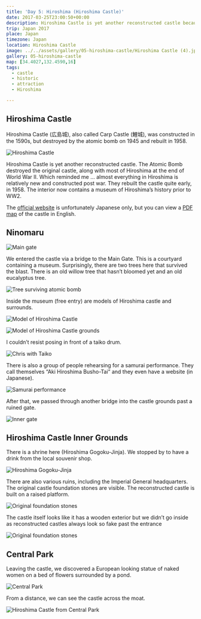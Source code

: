 ```yaml
---
title: 'Day 5: Hiroshima (Hiroshima Castle)'
date: 2017-03-25T23:00:50+00:00
description: Hiroshima Castle is yet another reconstructed castle because the original was destroyed along with most of Hiroshima by the Atomic Bomb.
trip: Japan 2017
place: Japan
timezone: Japan
location: Hiroshima Castle
image: ../../assets/gallery/05-hiroshima-castle/Hiroshima Castle (4).jpeg
gallery: 05-hiroshima-castle
map: [34.4027,132.4590,16]
tags:
  - castle
  - historic
  - attraction
  - Hiroshima

---
```

## Hiroshima Castle

Hiroshima Castle (広島城), also called Carp Castle (鯉城), was constructed in the 1590s, but destroyed by the atomic bomb on 1945 and rebuilt in 1958.

![Hiroshima Castle](../../assets/gallery/05-hiroshima-castle/Chris,_Hiroshima_Castle.jpeg)

Hiroshima Castle is yet another reconstructed castle. The Atomic Bomb destroyed the original castle, along with most of Hiroshima at the end of World War II. Which reminded me … almost everything in Hiroshima is relatively new and constructed post war. They rebuilt the castle quite early, in 1958. The interior now contains a museum of Hiroshima’s history prior to WW2.

The [official website](http://www.rijo-castle.jp/) is unfortunately Japanese only, but you can view a [PDF map](http://www.rijo-castle.jp/RIJO_HP/contents/09_alacarte/pdf/map_en.pdf) of the castle in English.

## Ninomaru

![Main gate](../../assets/gallery/05-hiroshima-castle/Main_gate.jpeg)

We entered the castle via a bridge to the Main Gate. This is a courtyard containing a museum. Surprisingly, there are two trees here that survived the blast. There is an old willow tree that hasn’t bloomed yet and an old eucalyptus tree.

![Tree surviving atomic bomb](../../assets/gallery/05-hiroshima-castle/Tree_surviving_atomic_bomb_blast_1.jpeg)

Inside the museum (free entry) are models of Hiroshima castle and surrounds.

![Model of Hiroshima Castle](../../assets/gallery/05-hiroshima-castle/Model.jpeg)

![Model of Hiroshima Castle grounds](../../assets/gallery/05-hiroshima-castle/Model_3.jpeg)

I couldn’t resist posing in front of a taiko drum.

![Chris with Taiko](../../assets/gallery/05-hiroshima-castle/Chris,_Taiko.jpeg)

There is also a group of people rehearsing for a samurai performance. They call themselves “Aki Hiroshima Busho-Tai” and they even have a website (in Japanese).

![Samurai performance](../../assets/gallery/05-hiroshima-castle/Samurai_performance_2.jpeg)

After that, we passed through another bridge into the castle grounds past a ruined gate.

![Inner gate](../../assets/gallery/05-hiroshima-castle/Chris,_Tree_surviving_atomic_bomb_blast.jpeg)

## Hiroshima Castle Inner Grounds

There is a shrine here (Hiroshima Gogoku-Jinja). We stopped by to have a drink from the local souvenir shop.

![Hiroshima Gogoku-Jinja](../../assets/gallery/05-hiroshima-castle/Hiroshima_Gokoku_jinja_shrine.jpeg)

There are also various ruins, including the Imperial General headquarters. The original castle foundation stones are visible. The reconstructed castle is built on a raised platform.

![Original foundation stones](../../assets/gallery/05-hiroshima-castle/Original_castle_tower_foundation_stones.jpeg)

The castle itself looks like it has a wooden exterior but we didn’t go inside as reconstructed castles always look so fake past the entrance

![Original foundation stones](../../assets/gallery/05-hiroshima-castle/Original_foundation_stones.jpeg)

## Central Park

Leaving the castle, we discovered a European looking statue of naked women on a bed of flowers surrounded by a pond.

![Central Park](../../assets/gallery/05-hiroshima-castle/Chris,_Central_Park_statue.jpeg)

From a distance, we can see the castle across the moat.

![Hiroshima Castle from Central Park](../../assets/gallery/05-hiroshima-castle/Hiroshima_Castle_3.jpeg)
